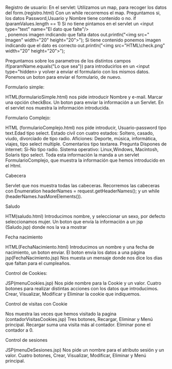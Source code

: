 Registro de usuario:
En el servlet: Utilizamos un map, para recoger los datos del form.(registro.html)
Con un while recorremos el map.
Preguntamos si, los datos Password,Usuario y Nombre tiene contenido o no. if (paramValues.length == 1)
Si no tiene pintamos en el servlet un <input type=\"text\" name=\"El dato que falte\"/><br/>, ponemos imagen indicando que falta datos out.println("<td><b></b><img src=\" Imagen\" width=\"20\" height=\"20\">");
 Si tiene contenido ponemos imagen indicando que el dato es correcto 
 out.println("<td><b></b><img src=\"HTML\\check.png\" width=\"20\" height=\"20\">");
   
Preguntamos sobre los parametros de los distintos campos if(paramName.equals("Lo que sea")) para introducirlos en un <input type="hidden> y volver a enviar el formulario con los mismos datos.
Ponemos un boton para enviar el formulario, de nuevo.
  
  
  
Formulario simple:

HTML(formularioSimple.html) nos pide introducir Nombre y e-mail. Marcar una opción checkBox. Un boton para enviar la información a un Servlet. En el servlet nos muestra la información introducida.

Formulario Complejo:

HTML (formularioComplejo.html) nos pide introducir, Usuario-password tipo text.Edad tipo select. Estado civil con cuatro estados: Soltero, casado, viudo, divorciado de tipo radio. Aficiones: Deporte, música, informática, viajes, tipo select multiple. Comentarios tipo textarea. Pregunta Dispones de internet: Si-No tipo radio. Sistema operativo: Linux,Windows, Macintosh, Solaris tipo select.
Toda esta información la manda a un servlet FormularioComplejo, que muestra la información que hemos introducido en el Html.

Cabecera

Servlet que nos muestra todas las cabeceras. Recorremos las cabeceras con Enumeration<String> headerNames = request.getHeaderNames(); y un while (headerNames.hasMoreElements()).


Saludo

HTM(saludo.html) Introducimos nombre, y seleccionar un sexo, por defecto seleccionamos mujer. Un boton que envía la información a un jsp (Saludo.jsp) donde nos la va a mostrar

Fecha nacimiento

HTML(FechaNacimiento.html) Introducimos un nombre y una fecha de nacimiento, un boton enviar. El boton envia los datos a una página jsp(FechaNacimiento.jsp) Nos muesta un mensaje donde nos dice los dias que faltan para el cumpleaños.

Control de Cookies:

JSP(menuCookies.jsp) Nos pide nombre para la Cookie y un valor. Cuatro botones para realizar distintas acciones con los datos que introducimos. Crear, Visualizar, Modificar y Eliminar la cookie que indiquemos.


Control de visitas con Cookie

Nos muestra las veces que hemos visitado la pagina (contadorVisitasCookies.jsp) Tres botones, Recargar, Eliminar y Menú principal. Recargar suma una visita más al contador. Eliminar pone el contador a 0.

Control de sesiones

JSP(menuDeSesiones.jsp) Nos pide un nombre para el atributo sesión y un valor. Cuatro botones, Crear, Visualizar, Modificar, Eliminar y Menú principal.